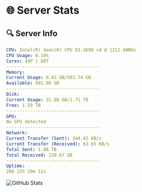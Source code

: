 # 🌐 Server Stats
## 🔍 Server Info
```yaml
CPU: Intel(R) Xeon(R) CPU E5-2699 v4 @ 1312.40MHz
CPU Usage: 6.10%
Cores: 44P | 88T
-----------------------------------
Memory:
Current Usage: 8.43 GB/503.74 GB
Available: 491.86 GB
-----------------------------------
Disk:
Current Usage: 31.88 GB/1.71 TB
Free: 1.59 TB
-----------------------------------
GPU:
No GPU detected
-----------------------------------
Network:
Current Transfer (Sent): 344.42 KB/s
Current Transfer (Received): 63.65 KB/s
Total Sent: 1.08 TB
Total Received: 220.67 GB
-----------------------------------
Uptime:
20d 22h 29m 11s
```
![GitHub Stats](https://img.shields.io/badge/Updated-2025-05-10_15:37:59-blue)